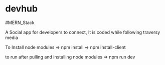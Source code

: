 # devhub 
#MERN_Stack

A Social app for developers to connect,
It is coded while following traversy media

To Install node modules
=> npm install
=> npm install-client

to run after pulling and installing node modules
=> npm run dev
